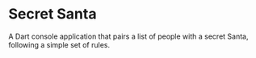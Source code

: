 Secret Santa
======

A Dart console application that pairs a list of people with a secret Santa, following a simple set of rules.